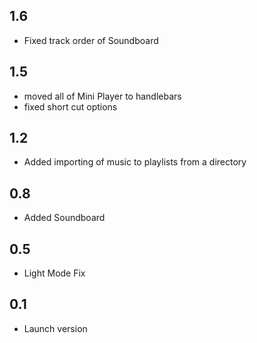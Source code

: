 ## 1.6
- Fixed track order of Soundboard

## 1.5
- moved all of Mini Player to handlebars
- fixed short cut options

## 1.2
- Added importing of music to playlists from a directory

## 0.8
- Added Soundboard

## 0.5
- Light Mode Fix

## 0.1
- Launch version